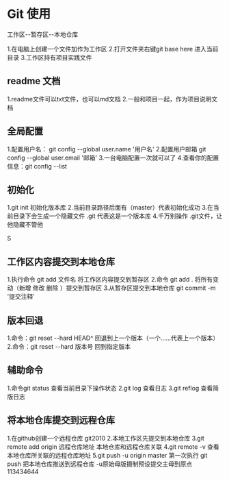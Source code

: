 # Git 使用


工作区--暂存区--本地仓库

1.在电脑上创建一个文件加作为工作区
2.打开文件夹右键git base here 进入当前目录
3.工作区持有项目实践文件


## readme  文档
1.readme文件可以txt文件，也可以md文档
2.一般和项目一起，作为项目说明文档

## 全局配置
1.配置用户名： git config --global user.name '用户名'
2.配置用户邮箱  git config --global user.email '邮箱'
3.一台电脑配置一次就可以了
4.查看你的配置信息：git config --list

## 初始化
1.git init  初始化版本库
2.当前目录路径后面有（master）代表初始化成功
3.在当前目录下会生成一个隐藏文件  .git 代表这是一个版本库
4.千万别操作 .git文件，让他隐藏不管他


S
## 工作区内容提交到本地仓库
1.执行命令 git add 文件名   将工作区内容提交到暂存区
2.命令 git add . 将所有变动（新增 修改 删除 ）提交到暂存区
3.从暂存区提交到本地仓库  git commit -m '提交注释'


## 版本回退
1.命令：git reset --hard HEAD^   回退到上一个版本（一个……代表上一个版本）
2.命令：git reset --hard 版本号 回到指定版本


## 辅助命令
1.命令git status 查看当前目录下操作状态
2.git log 查看日志
3.git reflog 查看简版日志


## 将本地仓库提交到远程仓库
1.在github创建一个远程仓库 git2010
2.本地工作区先提交到本地仓库
3.git remote add origin 远程仓库地址    本地仓库和远程仓库关联
4.git remote -v 查看本地仓库所关联的远程仓库地址
5.git push -u origin master   第一次执行
 git push 把本地仓库推送到远程仓库
 -u原始母版摄制预设提交主母到原点
113434644
